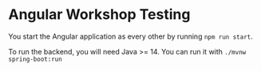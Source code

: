 # Angular Workshop Testing

You start the Angular application as every other by running `npm run start`.

To run the backend, you will need Java >= 14. You can run it with `./mvnw spring-boot:run`

